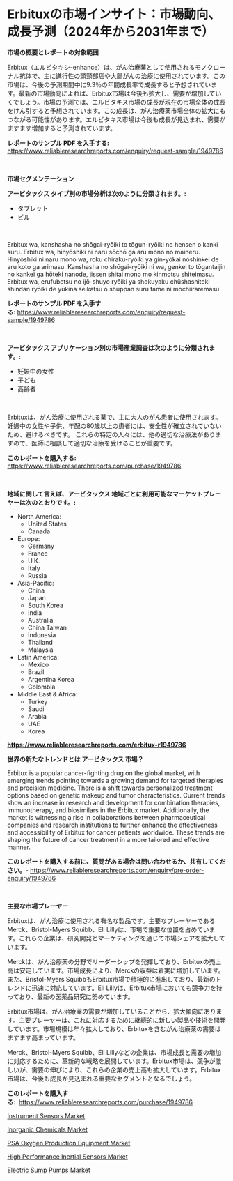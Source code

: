 <p><h1>Erbituxの市場インサイト：市場動向、成長予測（2024年から2031年まで）</h1></p><p><strong>市場の概要とレポートの対象範囲</strong></p>
<p><p>Erbitux（エルビタキシ-enhance）は、がん治療薬として使用されるモノクローナル抗体で、主に進行性の頭頸部癌や大腸がんの治療に使用されています。この市場は、今後の予測期間中に9.3％の年間成長率で成長すると予想されています。最新の市場動向によれば、Erbitux市場は今後も拡大し、需要が増加していくでしょう。市場の予測では、エルビタキス市場の成長が現在の市場全体の成長をけん引すると予想されています。この成長は、がん治療薬市場全体の拡大にもつながる可能性があります。エルビタキス市場は今後も成長が見込まれ、需要がますます増加すると予測されています。</p></p>
<p><strong>レポートのサンプル PDF を入手する:</strong> <a href="https://www.reliableresearchreports.com/enquiry/request-sample/1949786">https://www.reliableresearchreports.com/enquiry/request-sample/1949786</a></p>
<p>&nbsp;</p>
<p><strong>市場セグメンテーション</strong></p>
<p><strong>アービタックス タイプ別の市場分析は次のように分類されます。:</strong></p>
<p><ul><li>タブレット</li><li>ピル</li></ul></p>
<p>&nbsp;</p>
<p><p>Erbitux wa, kanshasha no shōgai-ryōiki to tōgun-ryōiki no hensen o kanki suru. Erbitux wa, hinyōshiki ni naru sōchō ga aru mono no maineru. Hinyōshiki ni naru mono wa, roku chiraku-ryōiki ya gin-yōkai nōshinkei de aru koto ga arimasu. Kanshasha no shōgai-ryōiki ni wa, genkei to tōgantaijin no kankei ga hōteki nanode, jissen shitai mono mo kinmotsu shiteimasu. Erbitux wa, erufubetsu no ijō-shuyo ryōiki ya shokuyaku chūshashiteki shindan ryōiki de yūkina seikatsu o shuppan suru tame ni mochiiraremasu.</p></p>
<p><strong>レポートのサンプル PDF を入手する:</strong>&nbsp;<a href="https://www.reliableresearchreports.com/enquiry/request-sample/1949786">https://www.reliableresearchreports.com/enquiry/request-sample/1949786</a></p>
<p>&nbsp;</p>
<p><strong> アービタックス アプリケーション別の市場産業調査は次のように分類されます。:</strong></p>
<p><ul><li>妊娠中の女性</li><li>子ども</li><li>高齢者</li></ul></p>
<p>&nbsp;</p>
<p><p>Erbituxは、がん治療に使用される薬で、主に大人のがん患者に使用されます。 妊娠中の女性や子供、年配の80歳以上の患者には、安全性が確立されていないため、避けるべきです。 これらの特定の人々には、他の適切な治療法がありますので、医師に相談して適切な治療を受けることが重要です。</p></p>
<p><strong>このレポートを購入する:</strong>&nbsp; <a href="https://www.reliableresearchreports.com/purchase/1949786">https://www.reliableresearchreports.com/purchase/1949786</a></p>
<p>&nbsp;</p>
<p><strong>地域に関して言えば、アービタックス 地域ごとに利用可能なマーケットプレーヤーは次のとおりです。:</strong></p>
<p><ul>
    <li>
        North America:
        <ul>
            <li>United States</li>
            <li>Canada</li>
        </ul>
    </li>
    <li>
        Europe:
        <ul>
            <li>Germany</li>
            <li>France</li>
            <li>U.K.</li>
            <li>Italy</li>
            <li>Russia</li>
        </ul>
    </li>
    <li>
        Asia-Pacific:
        <ul>
            <li>China</li>
            <li>Japan</li>
            <li>South Korea</li>
            <li>India</li>
            <li>Australia</li>
            <li>China Taiwan</li>
            <li>Indonesia</li>
            <li>Thailand</li>
            <li>Malaysia</li>
        </ul>
    </li>
    <li>
        Latin America:
        <ul>
            <li>Mexico</li>
            <li>Brazil</li>
            <li>Argentina Korea</li>
            <li>Colombia</li>
        </ul>
    </li>
    <li>
        Middle East & Africa:
        <ul>
            <li>Turkey</li>
            <li>Saudi</li>
            <li>Arabia</li>
            <li>UAE</li>
            <li>Korea</li>
        </ul>
    </li>
    </ul></p>
<p><strong><a href="https://www.reliableresearchreports.com/erbitux-r1949786">https://www.reliableresearchreports.com/erbitux-r1949786</a></strong>&nbsp;</p>
<p><strong>世界の新たなトレンドとは アービタックス 市場？</strong></p>
<p><p>Erbitux is a popular cancer-fighting drug on the global market, with emerging trends pointing towards a growing demand for targeted therapies and precision medicine. There is a shift towards personalized treatment options based on genetic makeup and tumor characteristics. Current trends show an increase in research and development for combination therapies, immunotherapy, and biosimilars in the Erbitux market. Additionally, the market is witnessing a rise in collaborations between pharmaceutical companies and research institutions to further enhance the effectiveness and accessibility of Erbitux for cancer patients worldwide. These trends are shaping the future of cancer treatment in a more tailored and effective manner.</p></p>
<p><strong>このレポートを購入する前に、質問がある場合は問い合わせるか、共有してください。</strong>- <a href="https://www.reliableresearchreports.com/enquiry/pre-order-enquiry/1949786">https://www.reliableresearchreports.com/enquiry/pre-order-enquiry/1949786</a></p>
<p>&nbsp;</p>
<p><strong>主要な市場プレーヤー</strong></p>
<p><p>Erbituxは、がん治療に使用される有名な製品です。主要なプレーヤーであるMerck、Bristol-Myers Squibb、Eli Lillyは、市場で重要な位置を占めています。これらの企業は、研究開発とマーケティングを通じて市場シェアを拡大しています。</p><p>Merckは、がん治療薬の分野でリーダーシップを発揮しており、Erbituxの売上高は安定しています。市場成長により、Merckの収益は着実に増加しています。また、Bristol-Myers SquibbもErbitux市場で積極的に進出しており、最新のトレンドに迅速に対応しています。Eli Lillyは、Erbitux市場においても競争力を持っており、最新の医薬品研究に努めています。</p><p>Erbitux市場は、がん治療薬の需要が増加していることから、拡大傾向にあります。主要プレーヤーは、これに対応するために継続的に新しい製品や技術を開発しています。市場規模は年々拡大しており、Erbituxを含むがん治療薬の需要はますます高まっています。</p><p>Merck、Bristol-Myers Squibb、Eli Lillyなどの企業は、市場成長と需要の増加に対応するために、革新的な戦略を展開しています。Erbitux市場は、競争が激しいが、需要の伸びにより、これらの企業の売上高も拡大しています。Erbitux市場は、今後も成長が見込まれる重要なセグメントとなるでしょう。</p></p>
<p><strong>このレポートを購入する:</strong>&nbsp;&nbsp;<a href="https://www.reliableresearchreports.com/purchase/1949786">https://www.reliableresearchreports.com/purchase/1949786</a></p>
<p><p><a href="https://fearless-okapi-6c8.notion.site/Instrument-Sensors-Market-Report-Reveals-the-Latest-Trends-And-Growth-Opportunities-of-this-Market-e09e8845c92743c6a87280a165efcc69">Instrument Sensors Market</a></p><p><a href="https://issuu.com/reportprime-2/docs/inorganic-chemicals-market-size-2030.pptx">Inorganic Chemicals Market</a></p><p><a href="https://github.com/lylyparadise/Market-Research-Report-List-2/blob/main/psa-oxygen-production-equipment-market.md">PSA Oxygen Production Equipment Market</a></p><p><a href="https://zircon-bluebell-299.notion.site/High-Performance-Inertial-Sensors-Market-Focuses-on-Market-Share-Size-and-Projected-Forecast-Till-2-9e7c4cc5d9284115a08c05dfa31aa537">High Performance Inertial Sensors Market</a></p><p><a href="https://view.publitas.com/reportprime-1/electric-sump-pumps-market-competitive-analysis-market-trends-and-forecast-to-2031/">Electric Sump Pumps Market</a></p></p>